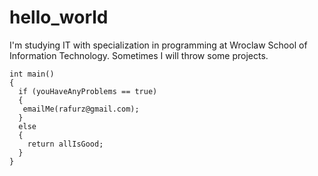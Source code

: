 # hello_world

I'm studying IT with specialization in programming at Wroclaw School of Information Technology.
Sometimes I will throw some projects.

```
int main()
{
  if (youHaveAnyProblems == true)
  {
   emailMe(rafurz@gmail.com);
  }
  else
  {
    return allIsGood;
  }
}
```
